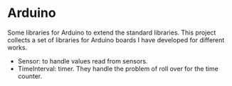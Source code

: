 # Arduino
Some libraries for Arduino to extend the standard libraries.
This project collects a set of libraries for Arduino boards I have developed for different works.

* Sensor: to handle values read from sensors.
* TimeInterval: timer. They handle the problem of  roll over for the time counter.
